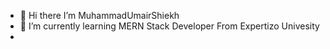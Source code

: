 - 👋 Hi there I’m MuhammadUmairShiekh
- 🌱 I’m currently learning MERN Stack Developer From Expertizo Univesity
- 

  

<!---
MuhammadUmairShiekh/MuhammadUmairShiekh is a ✨ special ✨ repository because its `README.md` (this file) appears on your GitHub profile.
You can click the Preview link to take a look at your changes.
--->
